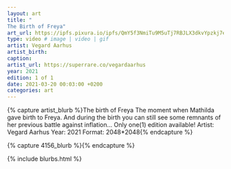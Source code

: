 ```yaml
---
layout: art
title: "
The Birth of Freya"
art_url: https://ipfs.pixura.io/ipfs/QmY5f3NmiTu9M5uTj7RBJLX3dkvYpzkj7eAfLMFom2vtGZ/Mathilda_tried_to_eat_Freya_v001.mp4
type: video # image | video | gif
artist: Vegard Aarhus
artist_birth: 
caption: 
artist_url: https://superrare.co/vegardaarhus
year: 2021
edition: 1 of 1
date: 2021-03-20 00:03:00 +0200
categories: art
---
```



{% capture artist_blurb %}The birth of Freya
The moment when Mathilda gave birth to Freya. And during the birth you can still see some remnants of her previous battle against inflation...
Only one(1) edition available!
Artist: Vegard Aarhus Year: 2021 Format: 2048*2048{% endcapture %}

{% capture 4156_blurb %}{% endcapture %}


{% include blurbs.html %}
		